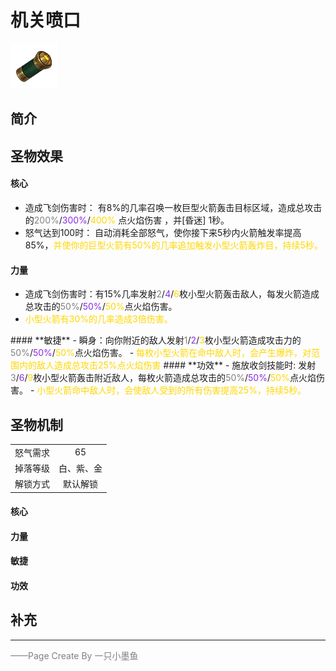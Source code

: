 # 机关喷口
![机关喷口](../Img/Texture2D_Potion/机关喷口.png)
## 简介
## 圣物效果
#### **核心**  
- 造成飞剑伤害时： 有8%的几率召唤一枚巨型火箭轰击目标区域，造成总攻击的<font color=gray>200%</font>/<font color=BlueViolet>300%</font>/<font color=gold>400%</font> 点火焰伤害 ，并[昏迷] 1秒。
- 怒气达到100时： 自动消耗全部怒气，使你接下来5秒内火箭触发率提高85%，<font color=gold>并使你的巨型火箭有50%的几率追加触发小型火箭轰炸目，持续5秒。</font>
#### **力量** 
- 造成飞剑伤害时：有15%几率发射<font color=gray>2</font>/<font color=BlueViolet>4</font>/<font color=gold>6</font>枚小型火箭轰击敌人，每发火箭造成总攻击的<font color=gray>50%</font>/<font color=BlueViolet>50%</font>/<font color=gold>50%</font>点火焰伤害。
- <font color=gold>小型火箭有30%的几率造成3倍伤害。
</font>
#### **敏捷**
- 瞬身：向你附近的敌人发射<font color=gray>1</font>/<font color=BlueViolet>2</font>/<font color=gold>3</font>枚小型火箭造成攻击力的<font color=gray>50%</font>/<font color=BlueViolet>50%</font>/<font color=gold>50%</font>点火焰伤害。
- <font color=gold>每枚小型火箭在命中敌人时，会产生爆炸，对范围内的敌人造成总攻击25%点火焰伤害 </font>
#### **功效**
- 施放收剑技能时: 发射<font color=gray>3</font>/<font color=BlueViolet>6</font>/<font color=gold>9</font>枚小型火箭轰击附近敌人，每枚火箭造成总攻击的<font color=gray>50%</font>/<font color=BlueViolet>50%</font>/<font color=gold>50%</font>点火焰伤害。
- <font color=gold>小型火箭命中敌人时，会使敌人受到的所有伤害提高25%，持续5秒。</font>

## 圣物机制
|||
| :----: | :----: |
|怒气需求|65|
|掉落等级|白、紫、金|
|解锁方式|默认解锁|

#### **核心**

#### **力量**

#### **敏捷**

#### **功效**


## 补充

---

<font color=grey>——Page Create By 一只小墨鱼</font>
